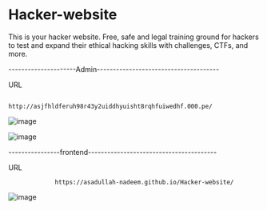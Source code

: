 # Hacker-website
This is your hacker website.
Free, safe and legal training ground for hackers to test and expand their ethical hacking skills with challenges, CTFs, and more.

 ---------------------Admin--------------------------------------
 
 URL      
      
                    http://asjfhldferuh98r43y2uiddhyuisht8rqhfuiwedhf.000.pe/


![image](https://github.com/Asadullah-nadeem/Hacker-website/assets/88024587/83a6c663-b031-419a-a1dc-4efd8d290e83)

![image](https://github.com/Asadullah-nadeem/Hacker-website/assets/88024587/b8a05a5d-0122-4cfc-ace4-142f90a0bdae)


----------------frontend----------------------------------------


URL

                 https://asadullah-nadeem.github.io/Hacker-website/

                 
![image](https://github.com/Asadullah-nadeem/Hacker-website/assets/88024587/4a10ee9b-ff5d-4ffe-9b48-e7a16c81a2dc)



